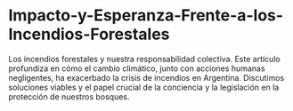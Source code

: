 # Impacto-y-Esperanza-Frente-a-los-Incendios-Forestales
Los incendios forestales y nuestra responsabilidad colectiva. Este artículo profundiza en cómo el cambio climático, junto con acciones humanas negligentes, ha exacerbado la crisis de incendios en Argentina. Discutimos soluciones viables y el papel crucial de la conciencia y la legislación en la protección de nuestros bosques. 
